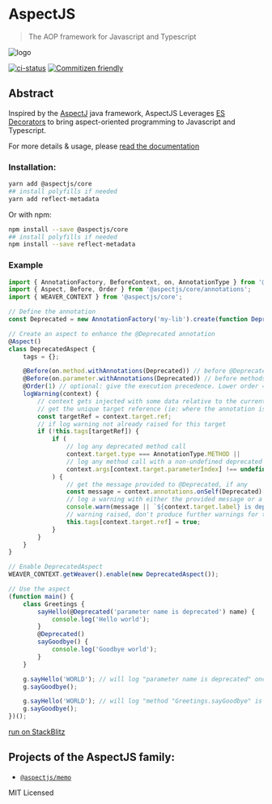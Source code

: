# AspectJS

> The AOP framework for Javascript and Typescript

![logo]

[![ci-status]](https://gitlab.com/Pryum/aspectjs)
[![Commitizen friendly](https://img.shields.io/badge/commitizen-friendly-brightgreen.svg)](http://commitizen.github.io/cz-cli/)

## Abstract

Inspired by the [AspectJ](https://www.eclipse.org/aspectj/) java framework,
AspectJS Leverages [ES Decorators](https://github.com/tc39/proposal-decorators) to bring
aspect-oriented programming to Javascript and Typescript.

For more details & usage, please [read the documentation](https://nicolasthierion.github.io/aspectjs/)

### Installation:

```bash
yarn add @aspectjs/core
## install polyfills if needed
yarn add reflect-metadata
```

Or with npm:

```bash
npm install --save @aspectjs/core
## install polyfills if needed
npm install --save reflect-metadata
```

### Example

```javascript
import { AnnotationFactory, BeforeContext, on, AnnotationType } from '@aspectjs/core/commons';
import { Aspect, Before, Order } from '@aspectjs/core/annotations';
import { WEAVER_CONTEXT } from '@aspectjs/core';

// Define the annotation
const Deprecated = new AnnotationFactory('my-lib').create(function Deprecated(message) {});

// Create an aspect to enhance the @Deprecated annotation
@Aspect()
class DeprecatedAspect {
    tags = {};

    @Before(on.method.withAnnotations(Deprecated)) // before @Deprecated methods
    @Before(on.parameter.withAnnotations(Deprecated)) // before methods with @Deprecated parameters
    @Order(1) // optional: give the execution precedence. Lower order = Higher precedence
    logWarning(context) {
        // context gets injected with some data relative to the current advice
        // get the unique target reference (ie: where the annotation is)
        const targetRef = context.target.ref;
        // if log warning not already raised for this target
        if (!this.tags[targetRef]) {
            if (
                // log any deprecated method call
                context.target.type === AnnotationType.METHOD ||
                // log any method call with a non-undefined deprecated parameter.
                context.args[context.target.parameterIndex] !== undefined
            ) {
                // get the message provided to @Deprecated, if any
                const message = context.annotations.onSelf(Deprecated)[0].args[0];
                // log a warning with either the provided message or a default one
                console.warn(message || `${context.target.label} is deprecated`);
                // warning raised, don't produce further warnings for this target
                this.tags[context.target.ref] = true;
            }
        }
    }
}

// Enable DeprecatedAspect
WEAVER_CONTEXT.getWeaver().enable(new DeprecatedAspect());

// Use the aspect
(function main() {
    class Greetings {
        sayHello(@Deprecated('parameter name is deprecated') name) {
            console.log('Hello world');
        }
        @Deprecated()
        sayGoodbye() {
            console.log('Goodbye world');
        }
    }

    g.sayHello('WORLD'); // will log "parameter name is deprecated" once on console
    g.sayGoodbye();

    g.sayHello('WORLD'); // will log "method "Greetings.sayGoodbye" is deprecated" once on console
    g.sayGoodbye();
})();
```

[run on StackBlitz](https://stackblitz.com/edit/typescript-gdvy3k?devtoolsheight=33&file=index.ts)

## Projects of the AspectJS family:

-   [`@aspectjs/memo`](https://www.npmjs.com/package/@aspectjs/memo)

MIT Licensed

[ci-status]: https://gitlab.com/Pryum/aspectjs/badges/master/pipeline.svg
[logo]: .README/aspectjs-256.png
